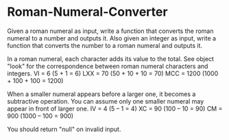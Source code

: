 # Roman-Numeral-Converter

Given a roman numeral as input, write a function that converts the roman numeral to a number and outputs it. 
Also given an integer as input, write a function that converts the number to a roman numeral and outputs it.

In a roman numeral, each character adds its value to the total. See object "look" for the correspondence between roman numeral characters and integers.
VI = 6 (5 + 1 = 6)
LXX = 70 (50 + 10 + 10 = 70)
MCC = 1200 (1000 + 100 + 100 = 1200)

When a smaller numeral appears before a larger one, it becomes a subtractive operation. You can assume only one smaller numeral may appear in front of larger one.
IV = 4 (5 – 1 = 4)
XC = 90 (100 – 10 = 90)
CM = 900 (1000 – 100 = 900)

You should return "null" on invalid input.